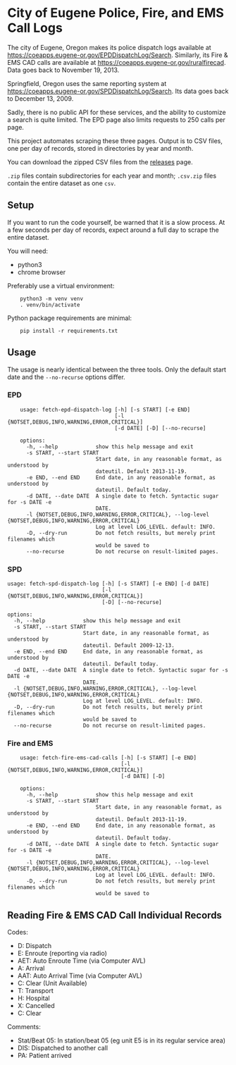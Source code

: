 # City of Eugene Police, Fire, and EMS Call Logs

The city of Eugene, Oregon makes its police dispatch logs available at
https://coeapps.eugene-or.gov/EPDDispatchLog/Search.
Similarly, its Fire & EMS CAD calls are available at 
https://coeapps.eugene-or.gov/ruralfirecad.
Data goes back to November 19, 2013.

Springfield, Oregon uses the same reporting system at 
https://coeapps.eugene-or.gov/SPDDispatchLog/Search.
Its data goes back to December 13, 2009.

Sadly, there is no public API for these services,
and the ability to customize a search is quite limited. 
The EPD page also limits requests to 250 calls per page.

This project automates scraping these three pages.
Output is to CSV files, one per day of records,
stored in directories by year and month.

You can download the zipped CSV files from the 
[releases](https://github.com/nbirnel/eugene-or-police-fire-ems-call-logs/releases)
page.

`.zip` files contain subdirectories for each year and month;
`.csv.zip` files contain the entire dataset as one `csv`.

## Setup

If you want to run the code yourself, be warned that it is a slow process.
At a few seconds per day of records, expect around a full day to scrape
the entire dataset.

You will need:

* python3
* chrome browser

Preferably use a virtual environment:

```
    python3 -m venv venv
    . venv/bin/activate
```

Python package requirements are minimal:

```
    pip install -r requirements.txt
```

## Usage

The usage is nearly identical between the three tools. 
Only the default start date and the `--no-recurse` options differ.

### EPD

```
    usage: fetch-epd-dispatch-log [-h] [-s START] [-e END]
                                  [-l {NOTSET,DEBUG,INFO,WARNING,ERROR,CRITICAL}]
                                  [-d DATE] [-D] [--no-recurse]

    options:
      -h, --help            show this help message and exit
      -s START, --start START
                            Start date, in any reasonable format, as understood by
                            dateutil. Default 2013-11-19.
      -e END, --end END     End date, in any reasonable format, as understood by
                            dateutil. Default today.
      -d DATE, --date DATE  A single date to fetch. Syntactic sugar for -s DATE -e
                            DATE.
      -l {NOTSET,DEBUG,INFO,WARNING,ERROR,CRITICAL}, --log-level {NOTSET,DEBUG,INFO,WARNING,ERROR,CRITICAL}
                            Log at level LOG_LEVEL. default: INFO.
      -D, --dry-run         Do not fetch results, but merely print filenames which
                            would be saved to
      --no-recurse          Do not recurse on result-limited pages.
```

### SPD

```
usage: fetch-spd-dispatch-log [-h] [-s START] [-e END] [-d DATE]
                              [-l {NOTSET,DEBUG,INFO,WARNING,ERROR,CRITICAL}]
                              [-D] [--no-recurse]

options:
  -h, --help            show this help message and exit
  -s START, --start START
                        Start date, in any reasonable format, as understood by
                        dateutil. Default 2009-12-13.
  -e END, --end END     End date, in any reasonable format, as understood by
                        dateutil. Default today.
  -d DATE, --date DATE  A single date to fetch. Syntactic sugar for -s DATE -e
                        DATE.
  -l {NOTSET,DEBUG,INFO,WARNING,ERROR,CRITICAL}, --log-level {NOTSET,DEBUG,INFO,WARNING,ERROR,CRITICAL}
                        Log at level LOG_LEVEL. default: INFO.
  -D, --dry-run         Do not fetch results, but merely print filenames which
                        would be saved to
  --no-recurse          Do not recurse on result-limited pages.
```

### Fire and EMS

```
    usage: fetch-fire-ems-cad-calls [-h] [-s START] [-e END]
                                    [-l {NOTSET,DEBUG,INFO,WARNING,ERROR,CRITICAL}]
                                    [-d DATE] [-D]

    options:
      -h, --help            show this help message and exit
      -s START, --start START
                            Start date, in any reasonable format, as understood by
                            dateutil. Default 2013-11-19.
      -e END, --end END     End date, in any reasonable format, as understood by
                            dateutil. Default today.
      -d DATE, --date DATE  A single date to fetch. Syntactic sugar for -s DATE -e
                            DATE.
      -l {NOTSET,DEBUG,INFO,WARNING,ERROR,CRITICAL}, --log-level {NOTSET,DEBUG,INFO,WARNING,ERROR,CRITICAL}
                            Log at level LOG_LEVEL. default: INFO.
      -D, --dry-run         Do not fetch results, but merely print filenames which
                            would be saved to
```

## Reading Fire & EMS CAD Call Individual Records

Codes:

* D: Dispatch
* E: Enroute (reporting via radio)
* AET: Auto Enroute Time (via Computer AVL)
* A: Arrival
* AAT: Auto Arrival Time (via Computer AVL)
* C: Clear (Unit Available)
* T: Transport
* H: Hospital
* X: Cancelled
* C: Clear

Comments:

* Stat/Beat 05: In station/beat 05 (eg unit E5 is in its regular service area)
* DIS: Dispatched to another call
* PA: Patient arrived
